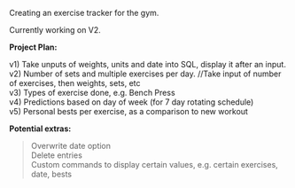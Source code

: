 Creating an exercise tracker for the gym.

Currently working on V2.

**Project Plan:**

v1) Take unputs of weights, units and date into SQL, display it after an input.  
v2) Number of sets and multiple exercises per day. //Take input of number of exercises, then weights, sets, etc  
v3) Types of exercise done, e.g. Bench Press  
v4) Predictions based on day of week (for 7 day rotating schedule)  
v5) Personal bests per exercise, as a comparison to new workout

**Potential extras:**

> Overwrite date option  
> Delete entries  
> Custom commands to display certain values, e.g. certain exercises, date, bests
